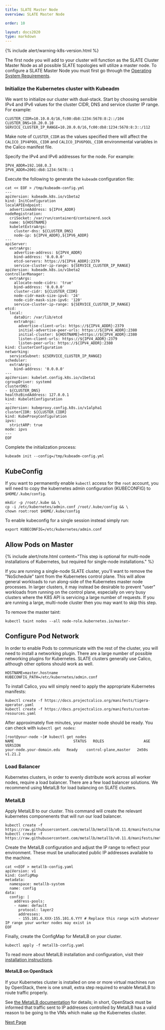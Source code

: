 ```yaml
---
title: SLATE Master Node
overview: SLATE Master Node

order: 10  

layout: docs2020
type: markdown
---
```


{% include alert/warning-k8s-version.html %}

The first node you will add to your cluster will function as the SLATE Cluster Master Node as all possible SLATE topologies will utilize a master node. To configure a SLATE Master Node you must first go through the [Operating System Requirements](/docs/cluster/manual/operating-system-requirements.html). 

### Initialize the Kubernetes cluster with Kubeadm

We want to initialize our cluster with dual-stack. Start by choosing sensible IPv4 and IPv6 values for the cluster CIDR, DNS and service cluster IP range. For example:

```shell
CLUSTER_CIDR=10.10.0.0/16,fc00:db8:1234:5678:8:2::/104
CLUSTER_DNS=10.20.0.10
SERVICE_CLUSTER_IP_RANGE=10.20.0.0/16,fc00:db8:1234:5678:8:3::/112
```

Make note of `CLUSTER_CIDR` as the values specified there will affect the `CALICO_IPV4POOL_CIDR` and `CALICO_IPV6POOL_CIDR` environmental variables in the Calico manifest file.

Specify the IPv4 and IPv6 addresses for the node. For example:

```shell
IPV4_ADDR=192.168.0.3
IPV6_ADDR=2001:db8:1234:5678::1
```

Execute the following to generate the `kubeadm` configuration file:

```shell
cat << EOF > /tmp/kubeadm-config.yml
---
apiVersion: kubeadm.k8s.io/v1beta2
kind: InitConfiguration
localAPIEndpoint:
  advertiseAddress: ${IPV4_ADDR}
nodeRegistration:
  criSocket: /var/run/containerd/containerd.sock
  name: ${HOSTNAME}
  kubeletExtraArgs:
    cluster-dns: ${CLUSTER_DNS}
    node-ip: ${IPV4_ADDR},${IPV6_ADDR}
---
apiServer:
  extraArgs:
    advertise-address: ${IPV4_ADDR}
    bind-address: '0.0.0.0'
    etcd-servers: https://${IPV4_ADDR}:2379
    service-cluster-ip-range: ${SERVICE_CLUSTER_IP_RANGE}
apiVersion: kubeadm.k8s.io/v1beta2
controllerManager:
  extraArgs:
    allocate-node-cidrs: 'true'
    bind-address: '0.0.0.0'
    cluster-cidr: ${CLUSTER_CIDR}
    node-cidr-mask-size-ipv4: '24'
    node-cidr-mask-size-ipv6: '120'
    service-cluster-ip-range: ${SERVICE_CLUSTER_IP_RANGE}
etcd:
  local:
    dataDir: /var/lib/etcd
    extraArgs:
      advertise-client-urls: https://${IPV4_ADDR}:2379
      initial-advertise-peer-urls: https://${IPV4_ADDR}:2380
      initial-cluster: ${HOSTNAME}=https://${IPV4_ADDR}:2380
      listen-client-urls: https://${IPV4_ADDR}:2379
      listen-peer-urls: https://${IPV4_ADDR}:2380
kind: ClusterConfiguration
networking:
  serviceSubnet: ${SERVICE_CLUSTER_IP_RANGE}
scheduler:
  extraArgs:
    bind-address: '0.0.0.0'
---
apiVersion: kubelet.config.k8s.io/v1beta1
cgroupDriver: systemd
clusterDNS:
- ${CLUSTER_DNS}
healthzBindAddress: 127.0.0.1
kind: KubeletConfiguration
---
apiVersion: kubeproxy.config.k8s.io/v1alpha1
clusterCIDR: ${CLUSTER_CIDR}
kind: KubeProxyConfiguration
ipvs:
  strictARP: true
mode: ipvs
---
EOF
```

Complete the initialization process:

```shell
kubeadm init --config=/tmp/kubeadm-config.yml
```

## KubeConfig

If you want to permanently enable `kubectl` access for the `root` account, you will need to copy the kubernetes admin configuration (KUBECONFIG) to `$HOME/.kube/config`. 

```shell
mkdir -p /root/.kube && \
cp -i /etc/kubernetes/admin.conf /root/.kube/config && \
chown root:root $HOME/.kube/config
```

To enable kubeconfig for a single session instead simply run:

```shell
export KUBECONFIG=/etc/kubernetes/admin.conf
```

## Allow Pods on Master

{% include alert/note.html content="This step is optional for multi-node installations of Kubernetes, but required for single-node installations." %}

If you are running a single-node SLATE cluster, you'll want to remove the "NoSchedule" taint from the Kubernetes control plane. This will allow general workloads to run along-side of the Kubernetes master node processes. In larger clusters, it may instead be desirable to prevent "user" workloads from running on the control plane, especially on very busy clusters where the K8S API is servicing a large number of requests. If you are running a large, multi-node cluster then you may want to skip this step.

To remove the master taint:
 
```shell
kubectl taint nodes --all node-role.kubernetes.io/master-
```

## Configure Pod Network

In order to enable Pods to communicate with the rest of the cluster, you will need to install a networking plugin. There are a large number of possible networking plugins for Kubernetes. SLATE clusters generally use Calico, although other options  should work as well. 

```shell
HOSTNAME=master.hostname
KUBECONFIG_PATH=/etc/kubernetes/admin.conf
```











To install Calico, you will simply need to apply the appropriate Kubernetes manifests:

```
kubectl create -f https://docs.projectcalico.org/manifests/tigera-operator.yaml
kubectl create -f https://docs.projectcalico.org/manifests/custom-resources.yaml
```

After approximately five minutes, your master node should be ready. You can check with `kubectl get nodes`:

```
[root@your-node ~]# kubectl get nodes
NAME                           STATUS   ROLES                  AGE     VERSION
your-node.your-domain.edu   Ready    control-plane,master   2m50s   v1.21.2
```

### Load Balancer

Kubernetes clusters, in order to evenly distribute work across all worker nodes, require a load balancer. There are a few load balancer solutions. We recommend using MetalLB for load balancing on SLATE clusters.

### MetalLB

Apply MetalLB to our cluster. This command will create the relevant kubernetes componenents that will run our load balancer.

```
kubectl create -f https://raw.githubusercontent.com/metallb/metallb/v0.11.0/manifests/namespace.yaml
kubectl create -f https://raw.githubusercontent.com/metallb/metallb/v0.11.0/manifests/metallb.yaml
```

Create the MetalLB configuration and adjust the IP range to reflect your environment. These must be unallocated public IP addresses available to the machine.

```
cat <<EOF > metallb-config.yaml
apiVersion: v1
kind: ConfigMap
metadata:
  namespace: metallb-system
  name: config
data:
  config: |
    address-pools:
    - name: default
      protocol: layer2
      addresses:
      - 155.101.6.XXX-155.101.6.YYY # Replace this range with whatever IP range your worker nodes may exist in
EOF
```

Finally, create the ConfigMap for MetalLB on your cluster.

```
kubectl apply -f metallb-config.yaml
```

To read more about MetalLB installation and configuration, visit their [installation instructions](https://metallb.universe.tf/installation/).

#### MetalLB on OpenStack

If your Kubernetes cluster is installed on one or more virtual machines run by OpenStack, there is one small, extra step required to enable MetalLB to route traffic properly. 

See [the MetalLB documentation](https://metallb.universe.tf/faq/#is-metallb-working-on-openstack) for details; in short, OpenStack must be informed that traffic sent to IP addresses controlled by MetalLB has a valid reason to be going to the VMs which make up the Kubernetes cluster. 


<a href="/docs/cluster/manual/slate-worker-node.html">Next Page</a>
